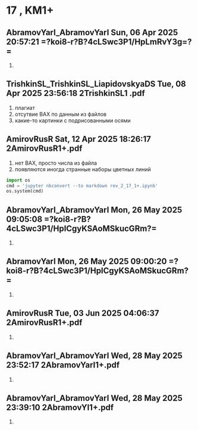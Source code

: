 # **17 , KM1+**

## AbramovYarI_AbramovYarI	Sun, 06 Apr 2025 20:57:21	=?koi8-r?B?4cLSwc3P1/HpLmRvY3g=?=

1. 

## TrishkinSL_TrishkinSL_LiapidovskyaDS	Tue, 08 Apr 2025 23:56:18	2TrishkinSL1 .pdf

1. плагиат
2. отсутвие ВАХ по данным из файлов
3. какие-то картинки с подрисованными осями

## AmirovRusR	Sat, 12 Apr 2025 18:26:17	2AmirovRusR1+.pdf

1. нет ВАХ, просто числа из файла
2. появляются иногда странные наборы цветных линий


```python
import os 
cmd = 'jupyter nbconvert --to markdown rev_2_17_1+.ipynb'
os.system(cmd)
```

## AbramovYarI_AbramovYarI	Mon, 26 May 2025 09:05:08	=?koi8-r?B?4cLSwc3P1/HpICgyKSAoMSkucGRm?=

1. 

## AbramovYarI	Mon, 26 May 2025 09:00:20	=?koi8-r?B?4cLSwc3P1/HpICgyKSAoMSkucGRm?=

1. 

## AmirovRusR	Tue, 03 Jun 2025 04:06:37	2AmirovRusR1+.pdf

1. 

## AbramovYarI_AbramovYarI	Wed, 28 May 2025 23:52:17	2AbramovYarI1+.pdf

1. 

## AbramovYarI_AbramovYarI	Wed, 28 May 2025 23:39:10	2AbramovYI1+.pdf

1. 
